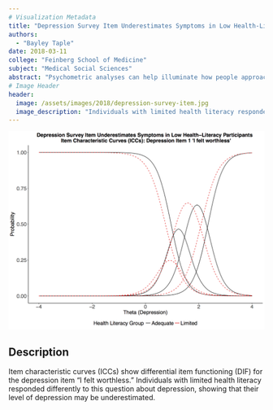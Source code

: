 ```yaml
---
# Visualization Metadata
title: "Depression Survey Item Underestimates Symptoms in Low Health-Literacy Participants"
authors:
  - "Bayley Taple"
date: 2018-03-11
college: "Feinberg School of Medicine"
subject: "Medical Social Sciences"
abstract: "Psychometric analyses can help illuminate how people approach clinical tests. To understand how health literacy (i.e., literacy for health information) might lead to biased assessment of emotional distress, we examined the psychometric properties of anxiety and depression questionnaires, using differential item functioning (DIF) analysis. Items were flagged for DIF if item response theory parameters were different across health literacy groups. All items flagged for DIF had lower item-slopes for people with limited health literacy. This suggests that these items were less precise assessments. DIF analyses can identify items that are potentially problematic for people with limited health literacy (e.g., the item is too confusing). Design of questionnaires should incorporate psychometric methods (e.g., DIF analysis) to identify and reduce measurement bias."
# Image Header
header:
  image: /assets/images/2018/depression-survey-item.jpg
  image_description: "Individuals with limited health literacy responded differently to this question about depression, showing that their level of depression may be underestimated."
---
```

![Figure 1](/assets/images/2018/depression-survey-item.jpg)

## Description
Item characteristic curves (ICCs) show differential item functioning (DIF) for the depression item “I felt worthless.” Individuals with limited health literacy responded differently to this question about depression, showing that their level of depression may be underestimated.
